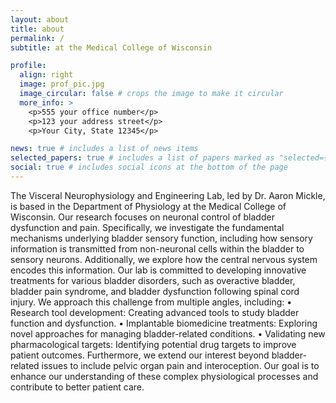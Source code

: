 ```yaml
---
layout: about
title: about
permalink: /
subtitle: at the Medical College of Wisconsin

profile:
  align: right
  image: prof_pic.jpg
  image_circular: false # crops the image to make it circular
  more_info: >
    <p>555 your office number</p>
    <p>123 your address street</p>
    <p>Your City, State 12345</p>

news: true # includes a list of news items
selected_papers: true # includes a list of papers marked as "selected={true}"
social: true # includes social icons at the bottom of the page
---
```


The Visceral Neurophysiology and Engineering Lab, led by Dr. Aaron Mickle, is based in the Department of Physiology at the Medical College of Wisconsin. Our research focuses on neuronal control of bladder dysfunction and pain. Specifically, we investigate the fundamental mechanisms underlying bladder sensory function, including how sensory information is transmitted from non-neuronal cells within the bladder to sensory neurons. Additionally, we explore how the central nervous system encodes this information.
Our lab is committed to developing innovative treatments for various bladder disorders, such as overactive bladder, bladder pain syndrome, and bladder dysfunction following spinal cord injury. We approach this challenge from multiple angles, including:
•	Research tool development: Creating advanced tools to study bladder function and dysfunction.
•	Implantable biomedicine treatments: Exploring novel approaches for managing bladder-related conditions.
•	Validating new pharmacological targets: Identifying potential drug targets to improve patient outcomes.
Furthermore, we extend our interest beyond bladder-related issues to include pelvic organ pain and interoception. Our goal is to enhance our understanding of these complex physiological processes and contribute to better patient care.

